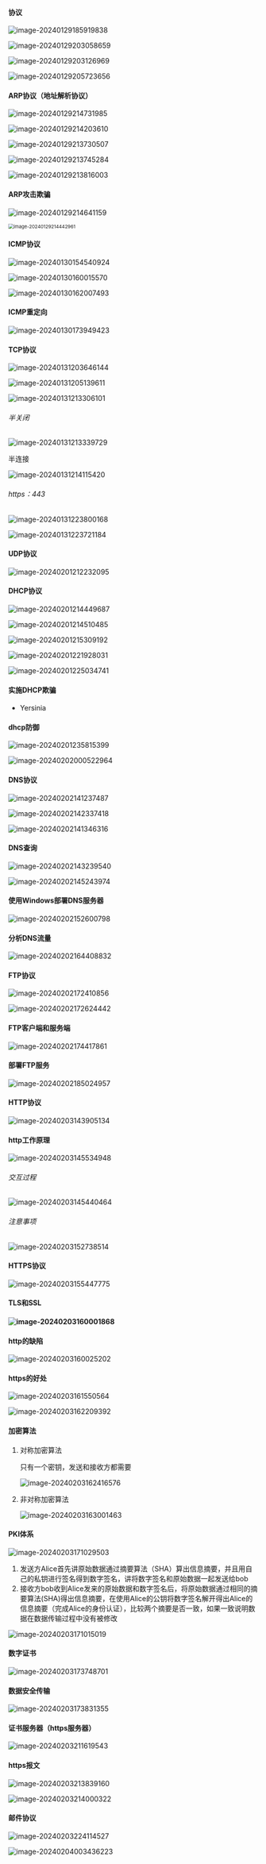 #### 协议

![image-20240129185919838](https://raw.githubusercontent.com/iooiAsrr/picture/main/Typora/image-20240129185919838.png)

![image-20240129203058659](https://raw.githubusercontent.com/iooiAsrr/picture/main/Typora/image-20240129203058659.png)

![image-20240129203126969](https://raw.githubusercontent.com/iooiAsrr/picture/main/Typora/image-20240129203126969.png)

![image-20240129205723656](https://raw.githubusercontent.com/iooiAsrr/picture/main/Typora/image-20240129205723656.png)

#### ARP协议（地址解析协议）

![image-20240129214731985](https://raw.githubusercontent.com/iooiAsrr/picture/main/Typora/image-20240129214731985.png)

![image-20240129214203610](https://raw.githubusercontent.com/iooiAsrr/picture/main/Typora/image-20240129214203610.png)

![image-20240129213730507](https://raw.githubusercontent.com/iooiAsrr/picture/main/Typora/image-20240129213730507.png)

![image-20240129213745284](https://raw.githubusercontent.com/iooiAsrr/picture/main/Typora/image-20240129213745284.png)

![image-20240129213816003](https://raw.githubusercontent.com/iooiAsrr/picture/main/Typora/image-20240129213816003.png)

#### ARP攻击欺骗

![image-20240129214641159](https://raw.githubusercontent.com/iooiAsrr/picture/main/Typora/image-20240129214641159.png)

<img src="https://raw.githubusercontent.com/iooiAsrr/picture/main/Typora/image-20240129214442961.png" alt="image-20240129214442961" style="zoom:67%;" />

#### ICMP协议

![image-20240130154540924](https://raw.githubusercontent.com/iooiAsrr/picture/main/Typora/image-20240130154540924.png)

![image-20240130160015570](https://raw.githubusercontent.com/iooiAsrr/picture/main/Typora/image-20240130160015570.png)

![image-20240130162007493](https://raw.githubusercontent.com/iooiAsrr/picture/main/Typora/image-20240130162007493.png)

#### ICMP重定向

![image-20240130173949423](https://raw.githubusercontent.com/iooiAsrr/picture/main/Typora/image-20240130173949423.png)

#### TCP协议

![image-20240131203646144](https://raw.githubusercontent.com/iooiAsrr/picture/main/Typora/image-20240131203646144.png)

![image-20240131205139611](https://raw.githubusercontent.com/iooiAsrr/picture/main/Typora/image-20240131205139611.png)

 

![image-20240131213306101](https://raw.githubusercontent.com/iooiAsrr/picture/main/Typora/image-20240131213306101.png)

###### 半关闭

![image-20240131213339729](https://raw.githubusercontent.com/iooiAsrr/picture/main/Typora/image-20240131213339729.png)

半连接

![image-20240131214115420](https://raw.githubusercontent.com/iooiAsrr/picture/main/Typora/image-20240131214115420.png)

###### https：443

![image-20240131223800168](https://raw.githubusercontent.com/iooiAsrr/picture/main/Typora/image-20240131223800168.png)

![image-20240131223721184](https://raw.githubusercontent.com/iooiAsrr/picture/main/Typora/image-20240131223721184.png)

#### UDP协议

![image-20240201212232095](https://raw.githubusercontent.com/iooiAsrr/picture/main/Typora/image-20240201212232095.png)

#### DHCP协议

 ![image-20240201214449687](https://raw.githubusercontent.com/iooiAsrr/picture/main/Typora/image-20240201214449687.png)

![image-20240201214510485](https://raw.githubusercontent.com/iooiAsrr/picture/main/Typora/image-20240201214510485.png)

![image-20240201215309192](https://raw.githubusercontent.com/iooiAsrr/picture/main/Typora/image-20240201215309192.png)

![image-20240201221928031](https://raw.githubusercontent.com/iooiAsrr/picture/main/Typora/image-20240201221928031.png)

![image-20240201225034741](https://raw.githubusercontent.com/iooiAsrr/picture/main/Typora/image-20240201225034741.png)

#### 实施DHCP欺骗

- Yersinia

#### dhcp防御

![image-20240201235815399](https://raw.githubusercontent.com/iooiAsrr/picture/main/Typora/image-20240201235815399.png)

![image-20240202000522964](https://raw.githubusercontent.com/iooiAsrr/picture/main/Typora/image-20240202000522964.png)

#### DNS协议

![image-20240202141237487](https://raw.githubusercontent.com/iooiAsrr/picture/main/Typora/image-20240202141237487.png)

![image-20240202142337418](https://raw.githubusercontent.com/iooiAsrr/picture/main/Typora/image-20240202142337418.png)



![image-20240202141346316](https://raw.githubusercontent.com/iooiAsrr/picture/main/Typora/image-20240202141346316.png)

#### DNS查询

![image-20240202143239540](https://raw.githubusercontent.com/iooiAsrr/picture/main/Typora/image-20240202143239540.png)

![image-20240202145243974](https://raw.githubusercontent.com/iooiAsrr/picture/main/Typora/image-20240202145243974.png)

#### 使用Windows部署DNS服务器

![image-20240202152600798](https://raw.githubusercontent.com/iooiAsrr/picture/main/Typora/image-20240202152600798.png)

#### 分析DNS流量

![image-20240202164408832](https://raw.githubusercontent.com/iooiAsrr/picture/main/Typora/image-20240202164408832.png)



#### FTP协议

![image-20240202172410856](https://raw.githubusercontent.com/iooiAsrr/picture/main/Typora/image-20240202172410856.png)

![image-20240202172624442](https://raw.githubusercontent.com/iooiAsrr/picture/main/Typora/image-20240202172624442.png)

#### FTP客户端和服务端

![image-20240202174417861](https://raw.githubusercontent.com/iooiAsrr/picture/main/Typora/image-20240202174417861.png)

#### 部署FTP服务

![image-20240202185024957](https://raw.githubusercontent.com/iooiAsrr/picture/main/Typora/image-20240202185024957.png)



#### HTTP协议

![image-20240203143905134](https://raw.githubusercontent.com/iooiAsrr/picture/main/Typora/image-20240203143905134.png)

#### http工作原理

![image-20240203145534948](https://raw.githubusercontent.com/iooiAsrr/picture/main/Typora/image-20240203145534948.png)

###### 交互过程

![image-20240203145440464](https://raw.githubusercontent.com/iooiAsrr/picture/main/Typora/image-20240203145440464.png)

###### 注意事项

![image-20240203152738514](https://raw.githubusercontent.com/iooiAsrr/picture/main/Typora/image-20240203152738514.png)

#### HTTPS协议

![image-20240203155447775](https://raw.githubusercontent.com/iooiAsrr/picture/main/Typora/image-20240203155447775.png)



#### TLS和SSL

####  ![image-20240203160001868](https://raw.githubusercontent.com/iooiAsrr/picture/main/Typora/image-20240203160001868.png)

#### http的缺陷

![image-20240203160025202](https://raw.githubusercontent.com/iooiAsrr/picture/main/Typora/image-20240203160025202.png)

#### https的好处

![image-20240203161550564](https://raw.githubusercontent.com/iooiAsrr/picture/main/Typora/image-20240203161550564.png)

![image-20240203162209392](https://raw.githubusercontent.com/iooiAsrr/picture/main/Typora/image-20240203162209392.png)

#### 加密算法

1. 对称加密算法

   只有一个密钥，发送和接收方都需要

   ![image-20240203162416576](https://raw.githubusercontent.com/iooiAsrr/picture/main/Typora/image-20240203162416576.png)

2. 非对称加密算法

   ![image-20240203163001463](https://raw.githubusercontent.com/iooiAsrr/picture/main/Typora/image-20240203163001463.png)

#### PKI体系

![image-20240203171029503](https://raw.githubusercontent.com/iooiAsrr/picture/main/Typora/image-20240203171029503.png)

1. 发送方Alice首先讲原始数据通过摘要算法（SHA）算出信息摘要，并且用自己的私钥进行签名得到数字签名，讲将数字签名和原始数据一起发送给bob
2. 接收方bob收到Alice发来的原始数据和数字签名后，将原始数据通过相同的摘要算法(SHA)得出信息摘要，在使用Alice的公钥将数字签名解开得出Alice的信息摘要（完成Alice的身份认证），比较两个摘要是否一致，如果一致说明数据在数据传输过程中没有被修改

![image-20240203171015019](https://raw.githubusercontent.com/iooiAsrr/picture/main/Typora/image-20240203171015019.png)

#### 数字证书

![image-20240203173748701](https://raw.githubusercontent.com/iooiAsrr/picture/main/Typora/image-20240203173748701.png)

#### 数据安全传输

![image-20240203173831355](https://raw.githubusercontent.com/iooiAsrr/picture/main/Typora/image-20240203173831355.png)

#### 证书服务器（https服务器）

![image-20240203211619543](https://raw.githubusercontent.com/iooiAsrr/picture/main/Typora/image-20240203211619543.png)

#### https报文

![image-20240203213839160](https://raw.githubusercontent.com/iooiAsrr/picture/main/Typora/image-20240203213839160.png)

![image-20240203214000322](https://raw.githubusercontent.com/iooiAsrr/picture/main/Typora/image-20240203214000322.png)

#### 邮件协议

![image-20240203224114527](https://raw.githubusercontent.com/iooiAsrr/picture/main/Typora/image-20240203224114527.png)

![image-20240204003436223](https://raw.githubusercontent.com/iooiAsrr/picture/main/Typora/image-20240204003436223.png)

 

